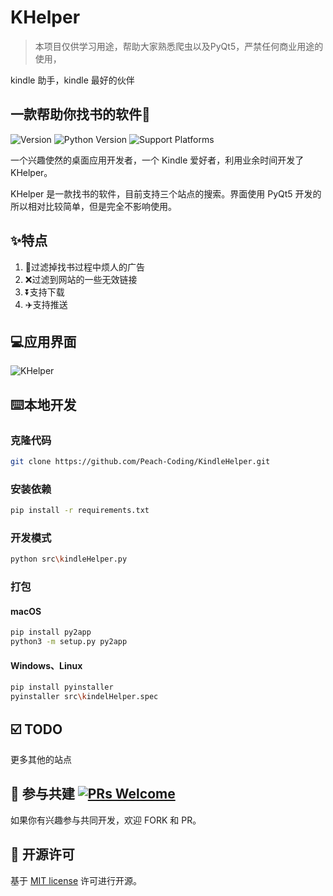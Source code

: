 # KHelper

>本项目仅供学习用途，帮助大家熟悉爬虫以及PyQt5，严禁任何商业用途的使用，

kindle 助手，kindle 最好的伙伴


## 一款帮助你找书的软件🔧

![Version](https://img.shields.io/badge/version-1.0.0-green)  ![Python Version](https://img.shields.io/badge/python-3.6+-blue) ![Support Platforms](https://img.shields.io/badge/platform-windows%20%7C%20macos%20%7C%20linux-lightgrey)

一个兴趣使然的桌面应用开发者，一个 Kindle 爱好者，利用业余时间开发了 KHelper。

KHelper 是一款找书的软件，目前支持三个站点的搜索。界面使用 PyQt5 开发的所以相对比较简单，但是完全不影响使用。

## ✨特点

1. 📖过滤掉找书过程中烦人的广告
2. ❌过滤到网站的一些无效链接
3. ⏬支持下载
4. ✈️支持推送

## 💻应用界面

![KHelper](http://ww1.sinaimg.cn/large/006wYWbGly1gfrkh4h2rwj30xq0pm757.jpg)

## ⌨️本地开发

### 克隆代码

```bash
git clone https://github.com/Peach-Coding/KindleHelper.git
```

### 安装依赖

```bash
pip install -r requirements.txt
```

### 开发模式

```bash
python src\kindleHelper.py
```

### 打包

#### macOS

```bash
pip install py2app
python3 -m setup.py py2app
```

#### Windows、Linux

```bash
pip install pyinstaller
pyinstaller src\kindelHelper.spec
```

## ☑️ TODO

更多其他的站点

## 🤝 参与共建 [![PRs Welcome](https://img.shields.io/badge/PRs-welcome-brightgreen.svg?style=flat)](http://makeapullrequest.com)

如果你有兴趣参与共同开发，欢迎 FORK 和 PR。

## 📜 开源许可

基于 [MIT license](https://opensource.org/licenses/MIT) 许可进行开源。

